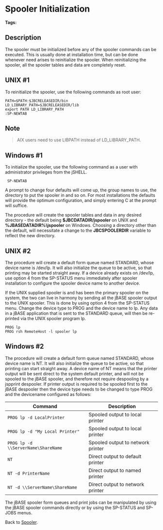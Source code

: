 # Spooler Initialization

<PageHeader />

**Tags:**
<badge text='spooler' vertical='middle' />

## Description

The spooler must be initialized before any of the spooler commands can be executed. This is usually done at installation time, but can be done whenever need arises to reinitialize the spooler. When reinitializing the spooler, all the spooler tables and data are completely reset.

## UNIX #1

To reinitialize the spooler, use the following commands as root user:

```
PATH=$PATH:$JBCRELEASEDIR/bin
LD_LIBRARY_PATH=$JBCRELEASEDIR/lib
export PATH LD_LIBRARY_PATH
:SP-NEWTAB
```

## Note

> AIX users need to use LIBPATH instead of LD\_LIBRARY\_PATH.

## Windows #1

To initialize the spooler, use the following command as a user with administrator privileges from the jSHELL.

```
 SP-NEWTAB
```

A prompt to change four defaults will come up, the group names to use, the directory to put the spooler in and so on. For most installations the defaults will provide the optimum configuration, and simply entering C at the prompt will suffice.

The procedure will create the spooler tables and data in any desired directory - the default being **$JBCDATADIR/jspooler** on UNIX and **%JBASEDATADIR%\jspooler** on Windows. Choosing a directory other than the default, will necessitate a change to the **JBCSPOOLERDIR** variable to reflect the new directory.

## UNIX #2

The procedure will create a default form queue named STANDARD, whose device name is /dev/lp. It will also initialize the queue to be active, so that printing may be started straight away. If a device already exists on /dev/lp, use option 4 from the SP-STATUS menu immediately after spooler installation to configure the spooler device name to another device.

If the UNIX supplied spooler is and has been the primary spooler on the system, the two can live in harmony by sending all the jBASE spooler output to the UNIX spooler. This is done by using option 4 from the SP-STATUS menu. Change the device type to PROG and the device name to lp. Any data in a jBASE application that is sent to the STANDARD queue, will then be re-printed via the UNIX spooler program lp.

```
PROG lp
PROG rsh RemoteHost -l spooler lp
```

## Windows #2

The procedure will create a default form queue named STANDARD, whose device name is NT. It will also initialize the queue to be active, so that printing can start straight away. A device name of NT means that the printer output will be sent direct to the system default printer, and will not be spooled to the jBASE spooler, and therefore not require despooling by a jspprint despooler. If printer output is required to be spooled first to the jBASE despooler then the device type needs to be changed to type PROG and the devicename configured as follows:

| Command  | Description |
| --- | --- |
| `PROG lp -d LocalPrinter` | Spooled output to local printer |
| `PROG lp -d "My Local Printer"` | Spooled output to local printer |
| `PROG lp -d \\ServerName\ShareName` | Spooled output to network printer |
| `NT` | Direct output to default printer |
| `NT -d PrinterName` | Direct output to named printer |
| `NT -d \\ServerName\ShareName` | Direct output to network printer |

The jBASE spooler form queues and print jobs can be manipulated by using the jBASE spooler commands directly or by using the SP-STATUS and SP-JOBS menus.

Back to [Spooler](./../jbase-spooler).

<PageFooter />
